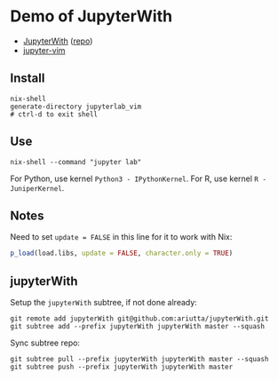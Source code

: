 # Demo of JupyterWith

* [JupyterWith](https://www.tweag.io/posts/2019-02-28-jupyter-with.html) ([repo](https://github.com/tweag/jupyterWith))
* [jupyter-vim](https://github.com/jwkvam/jupyterlab-vim)

## Install

```
nix-shell
generate-directory jupyterlab_vim
# ctrl-d to exit shell
```

## Use

```
nix-shell --command "jupyter lab"
```

For Python, use kernel `Python3 - IPythonKernel`.
For R, use kernel `R - JuniperKernel`.

## Notes

Need to set `update = FALSE` in this line for it to work with Nix:

```R
p_load(load.libs, update = FALSE, character.only = TRUE)
```

## jupyterWith

Setup the `jupyterWith` subtree, if not done already:

```
git remote add jupyterWith git@github.com:ariutta/jupyterWith.git
git subtree add --prefix jupyterWith jupyterWith master --squash
```

Sync subtree repo:

```
git subtree pull --prefix jupyterWith jupyterWith master --squash
git subtree push --prefix jupyterWith jupyterWith master
```
